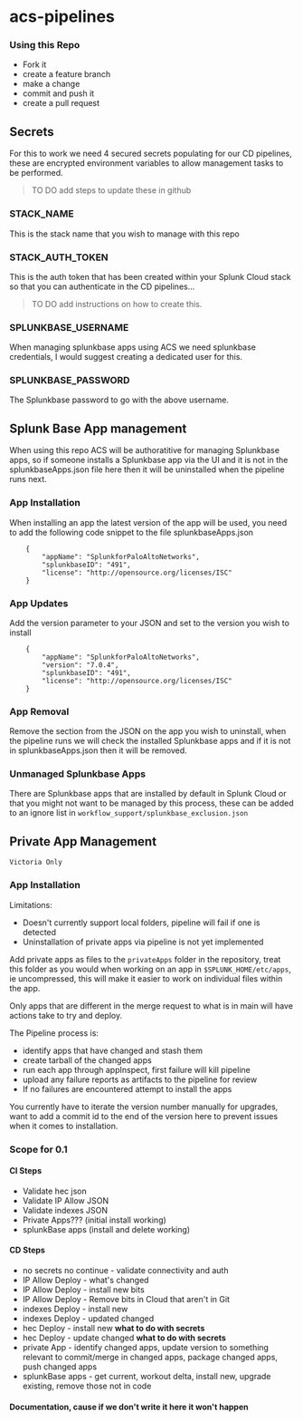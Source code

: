 # acs-pipelines

### Using this Repo

- Fork it
- create a feature branch
- make a change
- commit and push it
- create a pull request

## Secrets

For this to work we need 4 secured secrets populating for our CD pipelines, these are encrypted environment variables to allow management tasks to be performed.

> TO DO add steps to update these in github

### STACK_NAME

This is the stack name that you wish to manage with this repo

### STACK_AUTH_TOKEN

This is the auth token that has been created within your Splunk Cloud stack so that you can authenticate in the CD pipelines...

> TO DO  add instructions on how to create this.

### SPLUNKBASE_USERNAME

When managing splunkbase apps using ACS we need splunkbase credentials, I would suggest creating a dedicated user for this.

### SPLUNKBASE_PASSWORD

The Splunkbase password to go with the above username.

## Splunk Base App management

When using this repo ACS will be authoratitive for managing Splunkbase apps, so if someone installs a Splunkbase app via the UI and it is not in the splunkbaseApps.json file here then it will be uninstalled when the pipeline runs next.

### App Installation

When installing an app the latest version of the app will be used, you need to add the following code snippet to the file splunkbaseApps.json

```
    {
        "appName": "SplunkforPaloAltoNetworks",
        "splunkbaseID": "491",
        "license": "http://opensource.org/licenses/ISC"
    }
```

### App Updates

Add the version parameter to your JSON and set to the version you wish to install

```
    {
        "appName": "SplunkforPaloAltoNetworks",
        "version": "7.0.4",
        "splunkbaseID": "491",
        "license": "http://opensource.org/licenses/ISC"
    }
```

### App Removal

Remove the section from the JSON on the app you wish to uninstall, when the pipeline runs we will check the installed Splunkbase apps and if it is not in splunkbaseApps.json then it will be removed.

### Unmanaged Splunkbase Apps

There are Splunkbase apps that are installed by default in Splunk Cloud or that you might not want to be managed by this process, these can be added to an ignore list in `workflow_support/splunkbase_exclusion.json`

## Private App Management

`Victoria Only`

### App Installation

Limitations:
- Doesn't currently support local folders, pipeline will fail if one is detected
- Uninstallation of private apps via pipeline is not yet implemented

Add private apps as files to the `privateApps` folder in the repository, treat this folder as you would when working on an app in `$SPLUNK_HOME/etc/apps`, ie uncompressed, this will make it easier to work on individual files within the app.

Only apps that are different in the merge request to what is in main will have actions take to try and deploy.

The Pipeline process is:
- identify apps that have changed and stash them
- create tarball of the changed apps
- run each app through appInspect, first failure will kill pipeline
- upload any failure reports as artifacts to the pipeline for review
- If no failures are encountered attempt to install the apps

You currently have to iterate the version number manually for upgrades, want to add a commit id to the end of the version here to prevent issues when it comes to installation.

### Scope for 0.1

#### CI Steps ####

- Validate hec json
- Validate IP Allow JSON
- Validate indexes JSON
- Private Apps??? (initial install working)
- splunkBase apps (install and delete working)

#### CD Steps ####

- no secrets no continue - validate connectivity and auth
- IP Allow Deploy - what's changed
- IP Allow Deploy - install new bits
- IP Allow Deploy - Remove bits in Cloud that aren't in Git
- indexes Deploy - install new
- indexes Deploy - updated changed
- hec Deploy - install new  **what to do with secrets**
- hec Deploy - update changed **what to do with secrets**
- private App - identify changed apps, update version to something relevant to commit/merge in changed apps, package changed apps, push changed apps
- splunkBase apps - get current, workout delta, install new, upgrade existing, remove those not in code

#### Documentation, cause if we don't write it here it won't happen ####

